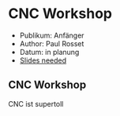 # CNC Workshop

* Publikum: Anfänger
* Author: Paul Rosset
* Datum: in planung
* [Slides needed]()

## CNC Workshop

CNC ist supertoll
